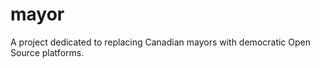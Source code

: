 mayor
=====

A project dedicated to replacing Canadian mayors with democratic Open Source platforms.
